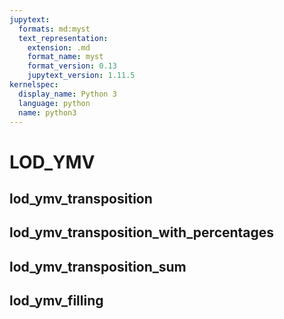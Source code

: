 ```yaml
---
jupytext:
  formats: md:myst
  text_representation:
    extension: .md
    format_name: myst
    format_version: 0.13
    jupytext_version: 1.11.5
kernelspec:
  display_name: Python 3
  language: python
  name: python3
---
```

# LOD_YMV

## lod_ymv_transposition

## lod_ymv_transposition_with_percentages

## lod_ymv_transposition_sum

## lod_ymv_filling
